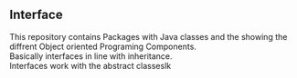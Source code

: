 ## Interface
This repository contains
Packages with Java classes and the showing the diffrent Object oriented Programing Components.<br />
Basically interfaces in line with inheritance. <br />
Interfaces work with the abstract classeslk
